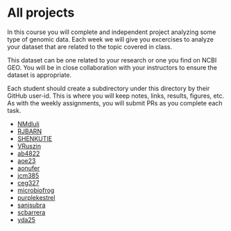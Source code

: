 # All projects

In this course you will complete and independent project analyzing some type of genomic data.
Each week we will give you excercises to analyze your dataset that are related to the topic covered in class.

This dataset can be one related to your research or one you find on NCBI GEO.
You will be in close collaboration with your instructors to ensure the dataset is appropriate.

Each student should create a subdirectory under this directory by their GitHub user-id.
This is where you will keep notes, links, results, figures, etc.
As with the weekly assignments, you will submit PRs as you complete each task. 

* [NMdluli](NMdluli/README.md)
* [RJBARN](RJBARN/README.md)
* [SHENKUTIE](SHENKUTIE/README.md)
* [VRuszin](VRuszin/README.md)
* [ab4822](ab4822/README.md)
* [aoe23](aoe23/README.md)
* [aonufer](aonufer/README.md)
* [jcm385](jcm385/README.md)
* [ceg327](ceg327/README.md)
* [microbiofrog](microbiofrog/README.md)
* [purplekestrel](purplekestrel/README.md)
* [sanjsubra](sanjsubra/README.md)
* [scbarrera](scbarrera/README.md)
* [yda25](yda25/README.md)

